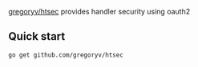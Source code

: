 [gregoryv/htsec](https://pkg.go.dev/github.com/gregoryv/htsec) provides handler security using oauth2

## Quick start

    go get github.com/gregoryv/htsec
	

